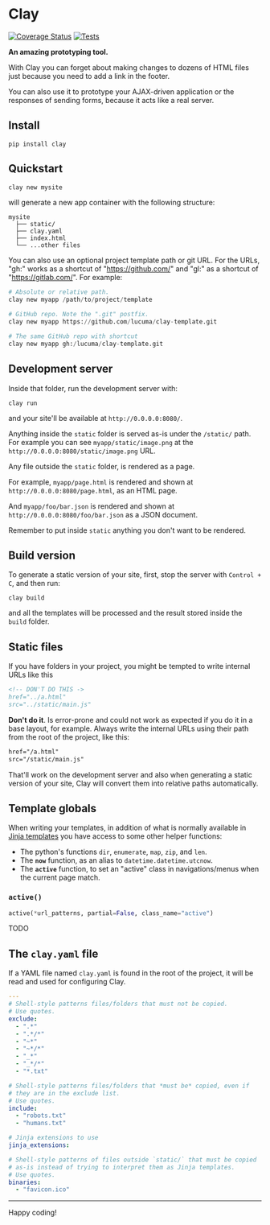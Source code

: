 
# Clay

[![Coverage Status](https://coveralls.io/repos/github/lucuma/Clay/badge.svg?branch=clay3)](https://coveralls.io/github/lucuma/Clay?branch=clay3) [![Tests](https://travis-ci.org/lucuma/Clay.svg?branch=master)](https://travis-ci.org/lucuma/Clay/)

**An amazing prototyping tool.**

With Clay you can forget about making changes to dozens of HTML files
just because you need to add a link in the footer.

You can also use it to prototype your AJAX-driven application or the
responses of sending forms, because it acts like a real server.


## Install

```
pip install clay
```


## Quickstart

```python
clay new mysite
```

will generate a new app container with the following structure:

```
mysite
  ├── static/
  ├── clay.yaml
  ├── index.html
  └── ...other files
```

You can also use an optional project template path or git URL. For the URLs, "gh:" works as a shortcut of "https://github.com/" and "gl:"  as a shortcut of "https://gitlab.com/". For example:

```python
# Absolute or relative path.
clay new myapp /path/to/project/template

# GitHub repo. Note the ".git" postfix.
clay new myapp https://github.com/lucuma/clay-template.git

# The same GitHub repo with shortcut
clay new myapp gh:/lucuma/clay-template.git
```


## Development server

Inside that folder, run the development server with:

```
clay run
```

and your site'll be available at ``http://0.0.0.0:8080/``.

Anything inside the `static` folder is served as-is under the `/static/` path.
For example you can see `myapp/static/image.png` at the `http://0.0.0.0:8080/static/image.png` URL.

Any file outside the  `static` folder, is rendered as a page.

For example, `myapp/page.html` is rendered and shown at `http://0.0.0.0:8080/page.html`, as an HTML page.

And `myapp/foo/bar.json` is rendered and shown at `http://0.0.0.0:8080/foo/bar.json` as a JSON document.

Remember to put inside `static` anything you don't want to be rendered.


## Build version

To generate a static version of your site, first, stop the server with
``Control + C``, and then run:

```
clay build
```

and all the templates will be processed and the result stored inside the
`build` folder.



## Static files

If you have folders in your project, you might be tempted to write internal URLs like this

```html
<!-- DON'T DO THIS ->
href="../a.html"
src="../static/main.js"
```

**Don't do it**. Is error-prone and could not work as expected if you do it in a base layout, for example. Always write the internal URLs using their path from the root of the project, like this:


```html
href="/a.html"
src="/static/main.js"
```

That'll work on the development server and also when generating a static version of your site, Clay will convert them into relative paths automatically.


## Template globals

When writing your templates, in addition of what is normally available in [Jinja templates](https://jinja.palletsprojects.com/en/2.10.x/) you have access to some other helper functions:

- The python's functions `dir`, `enumerate`, `map`, `zip`, and `len`.
- The **`now`** function, as an alias to `datetime.datetime.utcnow`.
- The **`active`** function, to set an "active" class in navigations/menus when the current page match.

### `active()`

```python
active(*url_patterns, partial=False, class_name="active")
```

TODO


## The `clay.yaml` file

If a YAML file named `clay.yaml` is found in the root of the project, it will be read and used for configuring Clay.

```yaml
---
# Shell-style patterns files/folders that must not be copied.
# Use quotes.
exclude:
  - ".*"
  - ".*/*"
  - "~*"
  - "~*/*"
  - "_*"
  - "_*/*"
  - "*.txt"

# Shell-style patterns files/folders that *must be* copied, even if
# they are in the exclude list.
# Use quotes.
include:
  - "robots.txt"
  - "humans.txt"

# Jinja extensions to use
jinja_extensions:

# Shell-style patterns of files outside `static/` that must be copied
# as-is instead of trying to interpret them as Jinja templates.
# Use quotes.
binaries:
  - "favicon.ico"
```

----

Happy coding!

